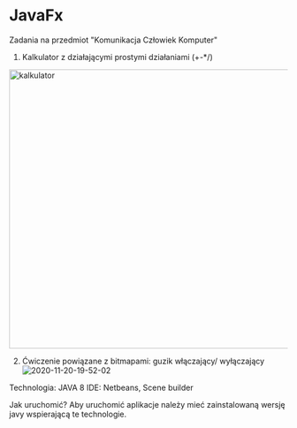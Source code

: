 # JavaFx
Zadania na przedmiot "Komunikacja Człowiek Komputer" 
1. Kalkulator z działającymi prostymi działaniami (+-*/)
<img width="505" alt="kalkulator" src="https://user-images.githubusercontent.com/72406032/99838454-73d79200-2b69-11eb-8ccb-1d6d54603eba.png">

2. Ćwiczenie powiązane z bitmapami: guzik włączający/ wyłączający
![2020-11-20-19-52-02](https://user-images.githubusercontent.com/72406032/99839054-67a00480-2b6a-11eb-9fc9-6f1a8dd2dd04.gif)

Technologia:
JAVA 8 
IDE:
Netbeans, Scene builder

Jak uruchomić? 
Aby uruchomić aplikacje należy mieć zainstalowaną wersję javy wspierającą te technologie. 
